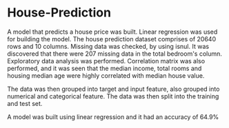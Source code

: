 # House-Prediction
A model that predicts a house price was built. Linear regression was used for building the model. The house prediction dataset comprises of 20640 rows and 10 columns. Missing data was checked, by using isnul. It was discovered that there were 207 missing data in the total bedroom's column. Exploratory data analysis was performed. Correlation matrix was also performed, and it was seen that the median income, total rooms and housing median age were highly correlated with median house value.

The data was then grouped into target and input feature, also grouped into numerical and categorical feature. The data was then split into the training and test set.

A model was built using linear regression and it had an accuracy of 64.9%

